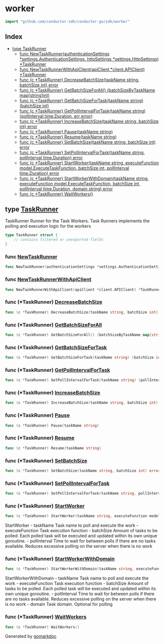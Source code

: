 <!-- Code generated by gomarkdoc. DO NOT EDIT -->

# worker

```go
import "github.com/conductor-sdk/conductor-go/sdk/worker"
```

## Index

- [type TaskRunner](<#type-taskrunner>)
  - [func NewTaskRunner(authenticationSettings *settings.AuthenticationSettings, httpSettings *settings.HttpSettings) *TaskRunner](<#func-newtaskrunner>)
  - [func NewTaskRunnerWithApiClient(apiClient *client.APIClient) *TaskRunner](<#func-newtaskrunnerwithapiclient>)
  - [func (c *TaskRunner) DecreaseBatchSize(taskName string, batchSize int) error](<#func-taskrunner-decreasebatchsize>)
  - [func (c *TaskRunner) GetBatchSizeForAll() (batchSizeByTaskName map[string]int)](<#func-taskrunner-getbatchsizeforall>)
  - [func (c *TaskRunner) GetBatchSizeForTask(taskName string) (batchSize int)](<#func-taskrunner-getbatchsizefortask>)
  - [func (c *TaskRunner) GetPollIntervalForTask(taskName string) (pollInterval time.Duration, err error)](<#func-taskrunner-getpollintervalfortask>)
  - [func (c *TaskRunner) IncreaseBatchSize(taskName string, batchSize int) error](<#func-taskrunner-increasebatchsize>)
  - [func (c *TaskRunner) Pause(taskName string)](<#func-taskrunner-pause>)
  - [func (c *TaskRunner) Resume(taskName string)](<#func-taskrunner-resume>)
  - [func (c *TaskRunner) SetBatchSize(taskName string, batchSize int) error](<#func-taskrunner-setbatchsize>)
  - [func (c *TaskRunner) SetPollIntervalForTask(taskName string, pollInterval time.Duration) error](<#func-taskrunner-setpollintervalfortask>)
  - [func (c *TaskRunner) StartWorker(taskName string, executeFunction model.ExecuteTaskFunction, batchSize int, pollInterval time.Duration) error](<#func-taskrunner-startworker>)
  - [func (c *TaskRunner) StartWorkerWithDomain(taskName string, executeFunction model.ExecuteTaskFunction, batchSize int, pollInterval time.Duration, domain string) error](<#func-taskrunner-startworkerwithdomain>)
  - [func (c *TaskRunner) WaitWorkers()](<#func-taskrunner-waitworkers>)


## type [TaskRunner](<https://github.com/conductor-sdk/conductor-go/blob/main/sdk/worker/task_runner.go#L37-L51>)

TaskRunner Runner for the Task Workers.  Task Runners implements the polling and execution logic for the workers

```go
type TaskRunner struct {
    // contains filtered or unexported fields
}
```

### func [NewTaskRunner](<https://github.com/conductor-sdk/conductor-go/blob/main/sdk/worker/task_runner.go#L53>)

```go
func NewTaskRunner(authenticationSettings *settings.AuthenticationSettings, httpSettings *settings.HttpSettings) *TaskRunner
```

### func [NewTaskRunnerWithApiClient](<https://github.com/conductor-sdk/conductor-go/blob/main/sdk/worker/task_runner.go#L61-L63>)

```go
func NewTaskRunnerWithApiClient(apiClient *client.APIClient) *TaskRunner
```

### func \(\*TaskRunner\) [DecreaseBatchSize](<https://github.com/conductor-sdk/conductor-go/blob/main/sdk/worker/task_runner.go#L140>)

```go
func (c *TaskRunner) DecreaseBatchSize(taskName string, batchSize int) error
```

### func \(\*TaskRunner\) [GetBatchSizeForAll](<https://github.com/conductor-sdk/conductor-go/blob/main/sdk/worker/task_runner.go#L452>)

```go
func (c *TaskRunner) GetBatchSizeForAll() (batchSizeByTaskName map[string]int)
```

### func \(\*TaskRunner\) [GetBatchSizeForTask](<https://github.com/conductor-sdk/conductor-go/blob/main/sdk/worker/task_runner.go#L462>)

```go
func (c *TaskRunner) GetBatchSizeForTask(taskName string) (batchSize int)
```

### func \(\*TaskRunner\) [GetPollIntervalForTask](<https://github.com/conductor-sdk/conductor-go/blob/main/sdk/worker/task_runner.go#L442>)

```go
func (c *TaskRunner) GetPollIntervalForTask(taskName string) (pollInterval time.Duration, err error)
```

### func \(\*TaskRunner\) [IncreaseBatchSize](<https://github.com/conductor-sdk/conductor-go/blob/main/sdk/worker/task_runner.go#L118>)

```go
func (c *TaskRunner) IncreaseBatchSize(taskName string, batchSize int) error
```

### func \(\*TaskRunner\) [Pause](<https://github.com/conductor-sdk/conductor-go/blob/main/sdk/worker/task_runner.go#L163>)

```go
func (c *TaskRunner) Pause(taskName string)
```

### func \(\*TaskRunner\) [Resume](<https://github.com/conductor-sdk/conductor-go/blob/main/sdk/worker/task_runner.go#L167>)

```go
func (c *TaskRunner) Resume(taskName string)
```

### func \(\*TaskRunner\) [SetBatchSize](<https://github.com/conductor-sdk/conductor-go/blob/main/sdk/worker/task_runner.go#L94>)

```go
func (c *TaskRunner) SetBatchSize(taskName string, batchSize int) error
```

### func \(\*TaskRunner\) [SetPollIntervalForTask](<https://github.com/conductor-sdk/conductor-go/blob/main/sdk/worker/task_runner.go#L434>)

```go
func (c *TaskRunner) SetPollIntervalForTask(taskName string, pollInterval time.Duration) error
```

### func \(\*TaskRunner\) [StartWorker](<https://github.com/conductor-sdk/conductor-go/blob/main/sdk/worker/task_runner.go#L90>)

```go
func (c *TaskRunner) StartWorker(taskName string, executeFunction model.ExecuteTaskFunction, batchSize int, pollInterval time.Duration) error
```

StartWorker \- taskName Task name to poll and execute the work \- executeFunction Task execution function \- batchSize Amount of tasks to be polled. Each polled task will be executed and updated within its own unique goroutine. \- pollInterval Time to wait for between polls if there are no tasks available. Reduces excessive polling on the server when there is no work

### func \(\*TaskRunner\) [StartWorkerWithDomain](<https://github.com/conductor-sdk/conductor-go/blob/main/sdk/worker/task_runner.go#L81>)

```go
func (c *TaskRunner) StartWorkerWithDomain(taskName string, executeFunction model.ExecuteTaskFunction, batchSize int, pollInterval time.Duration, domain string) error
```

StartWorkerWithDomain \- taskName Task name to poll and execute the work \- executeFunction Task execution function \- batchSize Amount of tasks to be polled. Each polled task will be executed and updated within its own unique goroutine. \- pollInterval Time to wait for between polls if there are no tasks available. Reduces excessive polling on the server when there is no work \- domain Task domain. Optional for polling

### func \(\*TaskRunner\) [WaitWorkers](<https://github.com/conductor-sdk/conductor-go/blob/main/sdk/worker/task_runner.go#L171>)

```go
func (c *TaskRunner) WaitWorkers()
```



Generated by [gomarkdoc](<https://github.com/princjef/gomarkdoc>)

